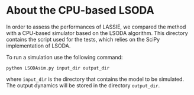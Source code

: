 # About the CPU-based LSODA

In order to assess the performances of LASSIE, we compared the method with a CPU-based simulator based on the LSODA algorithm. 
This directory contains the script used for the tests, which relies on the SciPy implementation of LSODA. 

To run a simulation use the following command:

`python LSODAsim.py input_dir output_dir`

where `input_dir` is the directory that contains the model to be simulated. 
The output dynamics will be stored in the directory `output_dir`.

